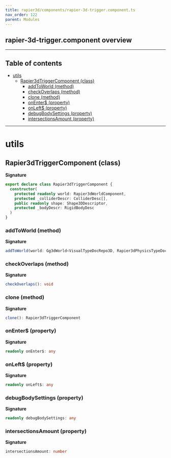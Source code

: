 ```yaml
---
title: rapier3d/components/rapier-3d-trigger.component.ts
nav_order: 122
parent: Modules
---
```


## rapier-3d-trigger.component overview

---

<h2 class="text-delta">Table of contents</h2>

- [utils](#utils)
  - [Rapier3dTriggerComponent (class)](#rapier3dtriggercomponent-class)
    - [addToWorld (method)](#addtoworld-method)
    - [checkOverlaps (method)](#checkoverlaps-method)
    - [clone (method)](#clone-method)
    - [onEnter$ (property)](#onenter-property)
    - [onLeft$ (property)](#onleft-property)
    - [debugBodySettings (property)](#debugbodysettings-property)
    - [intersectionsAmount (property)](#intersectionsamount-property)

---

# utils

## Rapier3dTriggerComponent (class)

**Signature**

```ts
export declare class Rapier3dTriggerComponent {
  constructor(
    protected readonly world: Rapier3dWorldComponent,
    protected _colliderDescr: ColliderDesc[],
    public readonly shape: Shape3DDescriptor,
    protected _bodyDescr: RigidBodyDesc
  )
}
```

### addToWorld (method)

**Signature**

```ts
addToWorld(world: Gg3dWorld<VisualTypeDocRepo3D, Rapier3dPhysicsTypeDocRepo>): void
```

### checkOverlaps (method)

**Signature**

```ts
checkOverlaps(): void
```

### clone (method)

**Signature**

```ts
clone(): Rapier3dTriggerComponent
```

### onEnter$ (property)

**Signature**

```ts
readonly onEnter$: any
```

### onLeft$ (property)

**Signature**

```ts
readonly onLeft$: any
```

### debugBodySettings (property)

**Signature**

```ts
readonly debugBodySettings: any
```

### intersectionsAmount (property)

**Signature**

```ts
intersectionsAmount: number
```
